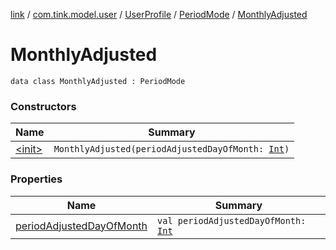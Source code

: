 [link](../../../../index.md) / [com.tink.model.user](../../../index.md) / [UserProfile](../../index.md) / [PeriodMode](../index.md) / [MonthlyAdjusted](./index.md)

# MonthlyAdjusted

`data class MonthlyAdjusted : PeriodMode`

### Constructors

| Name | Summary |
|---|---|
| [&lt;init&gt;](-init-.md) | `MonthlyAdjusted(periodAdjustedDayOfMonth: `[`Int`](https://kotlinlang.org/api/latest/jvm/stdlib/kotlin/-int/index.html)`)` |

### Properties

| Name | Summary |
|---|---|
| [periodAdjustedDayOfMonth](period-adjusted-day-of-month.md) | `val periodAdjustedDayOfMonth: `[`Int`](https://kotlinlang.org/api/latest/jvm/stdlib/kotlin/-int/index.html) |
